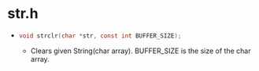 # str.h

* ```c 
  void strclr(char *str, const int BUFFER_SIZE);
  ```
    * Clears given String(char array). BUFFER_SIZE is the size of the char array.
